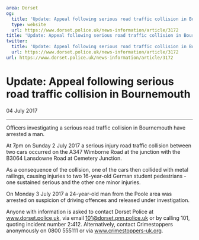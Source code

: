 ```yaml
area: Dorset
og:
  title: 'Update: Appeal following serious road traffic collision in Bournemouth'
  type: website
  url: https://www.dorset.police.uk/news-information/article/3172
title: 'Update: Appeal following serious road traffic collision in Bournemouth |'
twitter:
  title: 'Update: Appeal following serious road traffic collision in Bournemouth'
  url: https://www.dorset.police.uk/news-information/article/3172
url: https://www.dorset.police.uk/news-information/article/3172
```

# Update: Appeal following serious road traffic collision in Bournemouth

04 July 2017

* * *

Officers investigating a serious road traffic collision in Bournemouth have arrested a man.

At 7pm on Sunday 2 July 2017 a serious injury road traffic collision between two cars occurred on the A347 Wimborne Road at the junction with the B3064 Lansdowne Road at Cemetery Junction.

As a consequence of the collision, one of the cars then collided with metal railings, causing injuries to two 16-year-old German student pedestrians - one sustained serious and the other one minor injuries.

On Monday 3 July 2017 a 24-year-old man from the Poole area was arrested on suspicion of driving offences and released under investigation.

Anyone with information is asked to contact Dorset Police at www.dorset.police,uk, via email 101@dorset.pnn.police.uk or by calling 101, quoting incident number 2:412. Alternatively, contact Crimestoppers anonymously on 0800 555111 or via www.crimestoppers-uk.org.

